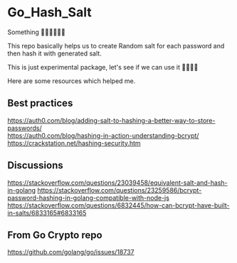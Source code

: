 # Go_Hash_Salt
Something 🤷‍♀️🤷‍♀️🤷‍♀️

This repo basically helps us to create Random salt for each password and then hash it with generated salt.

This is just experimental package, let's see if we can use it 🤞🏼🤞🏼

Here are some resources which helped me.

## Best practices
https://auth0.com/blog/adding-salt-to-hashing-a-better-way-to-store-passwords/ \
https://auth0.com/blog/hashing-in-action-understanding-bcrypt/
https://crackstation.net/hashing-security.htm

## Discussions
https://stackoverflow.com/questions/23039458/equivalent-salt-and-hash-in-golang
 https://stackoverflow.com/questions/23259586/bcrypt-password-hashing-in-golang-compatible-with-node-js
 https://stackoverflow.com/questions/6832445/how-can-bcrypt-have-built-in-salts/6833165#6833165

## From Go Crypto repo
 https://github.com/golang/go/issues/18737
